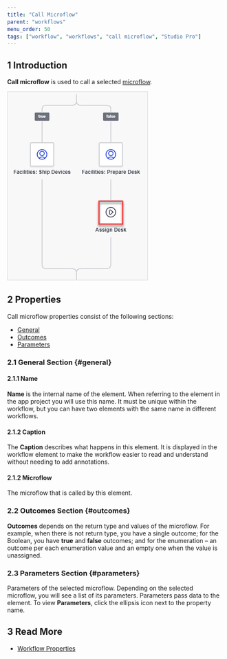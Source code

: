```yaml
---
title: "Call Microflow"
parent: "workflows"
menu_order: 50
tags: ["workflow", "workflows", "call microflow", "Studio Pro"]
---
```


## 1 Introduction

**Call microflow** is used to call a selected [microflow](microflow). 

![Call Microflow Example](attachments/call-microflow/call-microflow-example.jpg)

## 2 Properties

Call microflow properties consist of the following sections:

* [General](#general)
* [Outcomes](#outcomes)
* [Parameters](#parameters)

### 2.1 General Section {#general}

#### 2.1.1 Name

**Name** is the internal name of the element. When referring to the element in the app project you will use this name. It must be unique within the workflow, but you can have two elements with the same name in different workflows. 

#### 2.1.2 Caption

The **Caption** describes what happens in this element. It is displayed in the workflow element to make the workflow easier to read and understand without needing to add annotations.

#### 2.1.2 Microflow

The microflow that is called by this element.

### 2.2 Outcomes Section {#outcomes}

**Outcomes** depends on the return type and values of the microflow. For example, when there is not return type, you have a single outcome; for the Boolean, you have **true** and **false** outcomes; and for the enumeration – an outcome per each enumeration value and an empty one when the value is unassigned. 

### 2.3 Parameters Section {#parameters}

Parameters of the selected microflow. Depending on the selected microflow, you will see a list of its parameters. Parameters pass data to the element. To view **Parameters**, click the ellipsis icon next to the property name. 

## 3 Read More

* [Workflow Properties](workflow-properties)